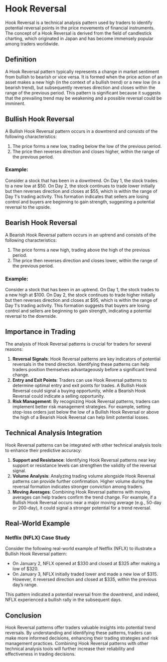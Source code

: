 # Hook Reversal

Hook Reversal is a technical analysis pattern used by traders to identify potential reversal points in the price movements of financial instruments. The concept of a Hook Reversal is derived from the field of candlestick charting, which originated in Japan and has become immensely popular among traders worldwide.

## Definition

A Hook Reversal pattern typically represents a change in market sentiment from bullish to bearish or vice versa. It is formed when the price action of an asset makes a new high (in the context of a bullish trend) or a new low (in a bearish trend), but subsequently reverses direction and closes within the range of the previous period. This pattern is significant because it suggests that the prevailing trend may be weakening and a possible reversal could be imminent.

## Bullish Hook Reversal

A Bullish Hook Reversal pattern occurs in a downtrend and consists of the following characteristics:

1. The price forms a new low, trading below the low of the previous period.
2. The price then reverses direction and closes higher, within the range of the previous period.

### Example:
Consider a stock that has been in a downtrend. On Day 1, the stock trades to a new low at $50. On Day 2, the stock continues to trade lower initially but then reverses direction and closes at $55, which is within the range of Day 1's trading activity. This formation indicates that sellers are losing control and buyers are beginning to gain strength, suggesting a potential reversal to the upside.

## Bearish Hook Reversal

A Bearish Hook Reversal pattern occurs in an uptrend and consists of the following characteristics:

1. The price forms a new high, trading above the high of the previous period.
2. The price then reverses direction and closes lower, within the range of the previous period.

### Example:
Consider a stock that has been in an uptrend. On Day 1, the stock trades to a new high at $100. On Day 2, the stock continues to trade higher initially but then reverses direction and closes at $95, which is within the range of Day 1's trading activity. This formation suggests that buyers are losing control and sellers are beginning to gain strength, indicating a potential reversal to the downside.

## Importance in Trading

The analysis of Hook Reversal patterns is crucial for traders for several reasons:

1. **Reversal Signals**: Hook Reversal patterns are key indicators of potential reversals in the trend direction. Identifying these patterns can help traders position themselves advantageously before a significant trend change.
2. **Entry and Exit Points**: Traders can use Hook Reversal patterns to determine optimal entry and exit points for trades. A Bullish Hook Reversal could signal a buying opportunity, while a Bearish Hook Reversal could indicate a selling opportunity.
3. **Risk Management**: By recognizing Hook Reversal patterns, traders can implement better risk management strategies. For example, setting stop-loss orders just below the low of a Bullish Hook Reversal or above the high of a Bearish Hook Reversal can help limit potential losses.

## Technical Analysis Integration

Hook Reversal patterns can be integrated with other technical analysis tools to enhance their predictive accuracy:

1. **Support and Resistance**: Identifying Hook Reversal patterns near key support or resistance levels can strengthen the validity of the reversal signal.
2. **Volume Analysis**: Analyzing trading volume alongside Hook Reversal patterns can provide further confirmation. Higher volume during the reversal formation indicates stronger conviction among traders.
3. **Moving Averages**: Combining Hook Reversal patterns with moving averages can help traders confirm the trend change. For example, if a Bullish Hook Reversal occurs near a major moving average (e.g., 50-day or 200-day), it could signal a stronger potential for a trend reversal.

## Real-World Example

### Netflix (NFLX) Case Study

Consider the following real-world example of Netflix (NFLX) to illustrate a Bullish Hook Reversal pattern:

- On January 2, NFLX opened at $330 and closed at $325 after making a low of $320.
- On January 3, NFLX initially traded lower and made a new low of $315. However, it reversed direction and closed at $335, within the previous day’s range.

This pattern indicated a potential reversal from the downtrend, and indeed, NFLX experienced a bullish rally in the subsequent days.

## Conclusion

Hook Reversal patterns offer traders valuable insights into potential trend reversals. By understanding and identifying these patterns, traders can make more informed decisions, enhancing their trading strategies and risk management practices. Combining Hook Reversal patterns with other technical analysis tools will further increase their reliability and effectiveness in trading decisions.